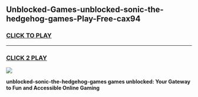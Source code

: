 
## Unblocked-Games-unblocked-sonic-the-hedgehog-games-Play-Free-cax94
<h3>
<a href="https://premium76.site?title=unblocked-sonic-the-hedgehog-games&ref=10A">CLICK TO PLAY</a></h3>
<hr>

<h3>
<a href="https://premium76.site?title=unblocked-sonic-the-hedgehog-games&ref=10A">CLICK 2 PLAY</a>
  
</h3>

<a href="https://premium76.site?title=unblocked-sonic-the-hedgehog-games&ref=10A"><img src="https://clearcache.store/games.png"></a>


**unblocked-sonic-the-hedgehog-games games unblocked: Your Gateway to Fun and Accessible Online Gaming**
